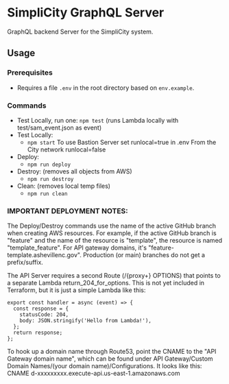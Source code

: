 # SimpliCity GraphQL Server

GraphQL backend Server for the SimpliCity system. 

## Usage
### Prerequisites
- Requires a file ```.env``` in the root directory based on ```env.example```.

### Commands
- Test Locally, run one: ```npm test``` (runs Lambda locally with test/sam_event.json as event)
- Test Locally: 
  - ```npm start``` To use Bastion Server set runlocal=true in .env
                    From the City network runlocal=false
- Deploy: 
  - ```npm run deploy```
- Destroy: (removes all objects from AWS)
  - ```npm run destroy```
- Clean:  (removes local temp files)
  - ```npm run clean```



### IMPORTANT DEPLOYMENT NOTES:
The Deploy/Destroy commands use the name of the active GitHub branch when creating AWS resources.
For example, if the active GitHub branch is "feature" and the name of the resource is "template", the resource is
named "template_feature". For API gateway domains, it's "feature-template.ashevillenc.gov". Production (or main) branches do not get a prefix/suffix.

The API Server requires a second Route (/{proxy+} OPTIONS) that points to a separate Lambda return_204_for_options.
This is not yet included in Terraform, but it is just a simple Lambda like this:
```
export const handler = async (event) => {
  const response = {
    statusCode: 204,
    body: JSON.stringify('Hello from Lambda!'),
  };
  return response;
};
```
To hook up a domain name through Route53, point the CNAME to the "API Gateway domain name", which can be found under API Gateway/Custom Domain Names/(your domain name)/Configurations.
It looks like this:
CNAME d-xxxxxxxxx.execute-api.us-east-1.amazonaws.com
